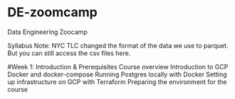 # DE-zoomcamp
Data Engineering Zoocamp

Syllabus
Note: NYC TLC changed the format of the data we use to parquet. But you can still access the csv files here.

#Week 1: Introduction & Prerequisites
 Course overview
 Introduction to GCP
 Docker and docker-compose
 Running Postgres locally with Docker
 Setting up infrastructure on GCP with Terraform
 Preparing the environment for the course

